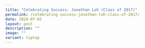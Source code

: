 ```yaml
---
title: "Celebrating Success: Jonathan Loh (Class of 2017)"
permalink: /celebrating-success-jonathan-loh-class-of-2017/
date: 2024-07-02
layout: post
description: ""
image: ""
variant: tiptap
---
```

